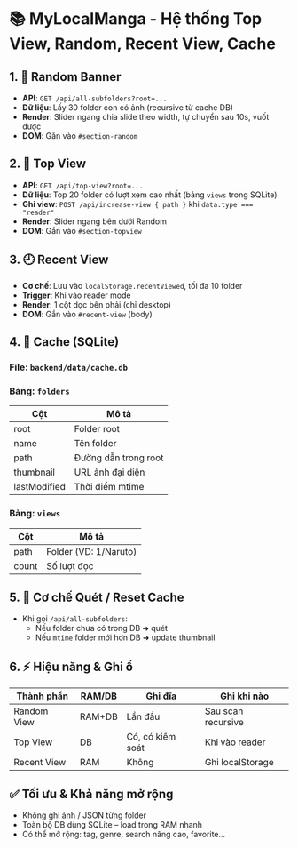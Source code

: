 
# 📚 MyLocalManga - Hệ thống Top View, Random, Recent View, Cache

## 1. 🎲 Random Banner

- **API**: `GET /api/all-subfolders?root=...`
- **Dữ liệu**: Lấy 30 folder con có ảnh (recursive từ cache DB)
- **Render**: Slider ngang chia slide theo width, tự chuyển sau 10s, vuốt được
- **DOM**: Gắn vào `#section-random`

## 2. 👑 Top View

- **API**: `GET /api/top-view?root=...`
- **Dữ liệu**: Top 20 folder có lượt xem cao nhất (bảng `views` trong SQLite)
- **Ghi view**: `POST /api/increase-view { path }` khi `data.type === "reader"`
- **Render**: Slider ngang bên dưới Random
- **DOM**: Gắn vào `#section-topview`

## 3. 🕘 Recent View

- **Cơ chế**: Lưu vào `localStorage.recentViewed`, tối đa 10 folder
- **Trigger**: Khi vào reader mode
- **Render**: 1 cột dọc bên phải (chỉ desktop)
- **DOM**: Gắn vào `#recent-view` (body)

## 4. 💾 Cache (SQLite)

### File: `backend/data/cache.db`

### Bảng: `folders`
| Cột           | Mô tả                     |
|---------------|---------------------------|
| root          | Folder root               |
| name          | Tên folder                |
| path          | Đường dẫn trong root      |
| thumbnail     | URL ảnh đại diện          |
| lastModified  | Thời điểm mtime           |

### Bảng: `views`
| Cột   | Mô tả               |
|--------|---------------------|
| path   | Folder (VD: 1/Naruto) |
| count  | Số lượt đọc         |

## 5. 🔁 Cơ chế Quét / Reset Cache

- Khi gọi `/api/all-subfolders`:
    - Nếu folder chưa có trong DB ➜ quét
    - Nếu `mtime` folder mới hơn DB ➜ update thumbnail

## 6. ⚡ Hiệu năng & Ghi ổ

| Thành phần   | RAM/DB | Ghi đĩa        | Ghi khi nào        |
|--------------|--------|----------------|--------------------|
| Random View  | RAM+DB | Lần đầu         | Sau scan recursive |
| Top View     | DB     | Có, có kiểm soát| Khi vào reader     |
| Recent View  | RAM    | Không           | Ghi localStorage   |

## ✅ Tối ưu & Khả năng mở rộng

- Không ghi ảnh / JSON từng folder
- Toàn bộ DB dùng SQLite – load trong RAM nhanh
- Có thể mở rộng: tag, genre, search nâng cao, favorite...
